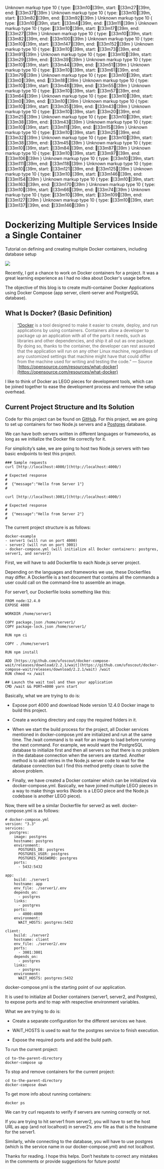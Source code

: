 Unknown markup type 10 { type: [33m10[39m, start: [33m27[39m, end: [33m37[39m }
Unknown markup type 10 { type: [33m10[39m, start: [33m82[39m, end: [33m92[39m }
Unknown markup type 10 { type: [33m10[39m, start: [33m4[39m, end: [33m11[39m }
Unknown markup type 10 { type: [33m10[39m, start: [33m17[39m, end: [33m27[39m }
Unknown markup type 10 { type: [33m10[39m, start: [33m82[39m, end: [33m100[39m }
Unknown markup type 10 { type: [33m10[39m, start: [33m147[39m, end: [33m152[39m }
Unknown markup type 10 { type: [33m10[39m, start: [33m73[39m, end: [33m91[39m }
Unknown markup type 10 { type: [33m10[39m, start: [33m29[39m, end: [33m39[39m }
Unknown markup type 10 { type: [33m10[39m, start: [33m44[39m, end: [33m51[39m }
Unknown markup type 10 { type: [33m10[39m, start: [33m61[39m, end: [33m79[39m }
Unknown markup type 10 { type: [33m10[39m, start: [33m0[39m, end: [33m18[39m }
Unknown markup type 10 { type: [33m10[39m, start: [33m48[39m, end: [33m55[39m }
Unknown markup type 10 { type: [33m10[39m, start: [33m57[39m, end: [33m64[39m }
Unknown markup type 10 { type: [33m10[39m, start: [33m0[39m, end: [33m10[39m }
Unknown markup type 10 { type: [33m10[39m, start: [33m35[39m, end: [33m43[39m }
Unknown markup type 10 { type: [33m10[39m, start: [33m20[39m, end: [33m25[39m }
Unknown markup type 10 { type: [33m10[39m, start: [33m38[39m, end: [33m43[39m }
Unknown markup type 10 { type: [33m10[39m, start: [33m11[39m, end: [33m15[39m }
Unknown markup type 10 { type: [33m10[39m, start: [33m25[39m, end: [33m32[39m }
Unknown markup type 10 { type: [33m10[39m, start: [33m38[39m, end: [33m45[39m }
Unknown markup type 10 { type: [33m10[39m, start: [33m84[39m, end: [33m87[39m }
Unknown markup type 10 { type: [33m10[39m, start: [33m97[39m, end: [33m106[39m }
Unknown markup type 10 { type: [33m10[39m, start: [33m111[39m, end: [33m118[39m }
Unknown markup type 10 { type: [33m10[39m, start: [33m121[39m, end: [33m125[39m }
Unknown markup type 10 { type: [33m10[39m, start: [33m146[39m, end: [33m154[39m }
Unknown markup type 10 { type: [33m10[39m, start: [33m163[39m, end: [33m170[39m }
Unknown markup type 10 { type: [33m10[39m, start: [33m66[39m, end: [33m74[39m }
Unknown markup type 10 { type: [33m10[39m, start: [33m109[39m, end: [33m127[39m }
Unknown markup type 10 { type: [33m10[39m, start: [33m137[39m, end: [33m146[39m }

# Dockerizing Multiple Services Inside a Single Container

Tutorial on defining and creating multiple Docker containers, including database setup

![](https://cdn-images-1.medium.com/max/2000/1*WJXpV75HFx6og-U8NBR7lw.png)

Recently, I got a chance to work on Docker containers for a project. It was a great learning experience as I had no idea about Docker's usage before.

The objective of this blog is to create multi-container Docker Applications using Docker Compose (app server, client-server and PostgreSQL database).

## **What Is Docker? (Basic Definition)**
> [“Docker](https://github.com/docker/docker) is a tool designed to make it easier to create, deploy, and run applications by using containers. Containers allow a developer to package up an application with all of the parts it needs, such as libraries and other dependencies, and ship it all out as one package.
> By doing so, thanks to the container, the developer can rest assured that the application will run on any other Linux machine, regardless of any customized settings that machine might have that could differ from the machine used for writing and testing the code.” — Source [https://opensource.com/resources/what-docker](https://opensource.com/resources/what-docker)

I like to think of Docker as LEGO pieces for development tools, which can be joined together to ease the development process and remove the setup overhead.

## **Current Project Structure and Its Solution**

Code for this project can be found on [GitHub](https://github.com/mukul13/docker-example). For this project, we are going to set up containers for two Node.js servers and a [Postgres](https://www.postgresql.org/) database.

We can have both servers written in different languages or frameworks, as long as we initialize the Docker file correctly for it.

For simplicity’s sake, we are going to host two Node.js servers with two basic endpoints to test this project.

    ### Sample requests
    curl [http://localhost:4000/](http://localhost:4000/)

    # Expected response
    #
    #  {"message":"Hello from Server 1"}
    #

    curl [http://localhost:3001/](http://localhost:4000/)

    # Expected response
    #
    #  {"message":"Hello from Server 2"}
    #

The current project structure is as follows:

    docker-example
    - server1 (will run on port 4000)
    - server2 (will run on port 3001)
    - docker-compose.yml (will initialize all Docker containers: postgres, server1, and server2)

First, we will have to add Dockerfile to each Node.js server project.

Depending on the languages and frameworks we use, these Dockerfiles may differ. A Dockerfile is a text document that contains all the commands a user could call on the command-line to assemble an image.

For server1, our Dockerfile looks something like this:

    FROM node:12.4.0
    EXPOSE 4000

    WORKDIR /home/server1

    COPY package.json /home/server1/
    COPY package-lock.json /home/server1/

    RUN npm ci

    COPY . /home/server1

    RUN npm install

    ADD [https://github.com/ufoscout/docker-compose-wait/releases/download/2.2.1/wait](https://github.com/ufoscout/docker-compose-wait/releases/download/2.2.1/wait) /wait
    RUN chmod +x /wait

    ## Launch the wait tool and then your application
    CMD /wait && PORT=4000 yarn start

Basically, what we are trying to do is:

* Expose port 4000 and download Node version 12.4.0 Docker image to build this project.

* Create a working directory and copy the required folders in it.

* When we start the build process for the project, all Docker services mentioned in docker-compose.yml are initialized and run at the same time. The /wait command is to wait for an image to load before running the next command. For example, we would want the PostgreSQL database to initialize first and then all servers so that there is no problem in the database connection when the servers are started. Another method is to add retries in the Node.js server code to wait for the database connection but I find this method pretty clean to solve the above problem.

* Finally, we have created a Docker container which can be initialized via docker-compose.yml. Basically, we have joined multiple LEGO pieces in a way to make things works (Node is a LEGO piece and the Node.js codebase is another LEGO piece).

Now, there will be a similar Dockerfile for server2 as well. docker-compose.yml is as follows:

    # docker-compose.yml
    version: "3.3"
    services:
      postgres:
        image: postgres
        hostname: postgres
        environment:
          POSTGRES_DB: postgres
          POSTGRES_USER: postgres
          POSTGRES_PASSWORD: postgres
        ports:
          - 5432:5432

    app:
        build: ./server1
        hostname: app
        env_file: ./server1/.env
        depends_on:
          - postgres
        links:
          - postgres
        ports:
          - 4000:4000
        environment:
          WAIT_HOSTS: postgres:5432

    client:
        build: ./server2
        hostname: client
        env_file: ./server2/.env
        ports:
          - 3001:3001
        depends_on:
          - postgres
        links:
          - postgres
        environment:
          WAIT_HOSTS: postgres:5432

docker-compose.yml is the starting point of our application.

It is used to initialize all Docker containers (server1, server2, and Postgres), to expose ports and to map with respective environment variables.

What we are trying to do is:

* Create a separate configuration for the different services we have.

* WAIT_HOSTS is used to wait for the postgres service to finish execution.

* Expose the required ports and add the build path.

To run the current project:

    cd to-the-parent-directory
    docker-compose up

To stop and remove containers for the current project:

    cd to-the-parent-directory
    docker-compose down

To get more info about running containers:

    docker ps

We can try curl requests to verify if servers are running correctly or not.

If you are trying to hit server1 from server2, you will have to set the host URL as app (and not localhost) in server2’s .env file as that is the hostname for the server1.

Similarly, while connecting to the database, you will have to use postgres (which is the service name in our docker-compose.yml) and not localhost.

Thanks for reading. I hope this helps. Don’t hesitate to correct any mistakes in the comments or provide suggestions for future posts!
